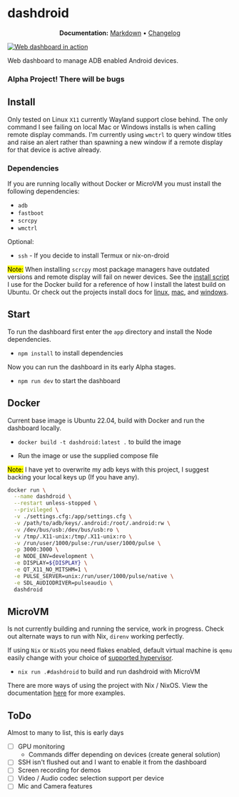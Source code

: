 # dashdroid

<p align="center">
  <strong>Documentation:</strong>
  <a href="./docs/main.md">Markdown</a>
  •
  <a href="./CHANGELOG.md">Changelog</a>
</p>
<p align="center">
  <!-- <img src="doc/src/demo.gif" alt="Demo GIF"> -->
  <!-- <img src="docs/assets/images/dashdroid-panel.webp"> -->

  [![Web dashboard in action](https://img.youtube.com/vi/HNant_M_7U8/0.jpg)](https://www.youtube.com/watch?v=HNant_M_7U8 "dashdroid web dashboard")

</p>

Web dashboard to manage ADB enabled Android devices.

### Alpha Project! There will be bugs

## Install

Only tested on Linux `X11` currently Wayland support close behind. The only command I see failing on local Mac or Windows installs is when calling remote display commands. I'm currently using `wmctrl` to query window titles and raise an alert rather than spawning a new window if a remote display for that device is active already.

### Dependencies
If you are running locally without Docker or MicroVM you must install the following dependencies:
- `adb`
- `fastboot`
- `scrcpy`
- `wmctrl`

Optional:
- `ssh` - If you decide to install Termux or nix-on-droid

<mark>Note:</mark> When installing `scrcpy` most package managers have outdated versions and remote display will fail on newer devices. See the [install script](https://github.com/noflcl/dashdroid/blob/main/download_scrcpy.sh) I use for the Docker build for a reference of how I install the latest build on Ubuntu. Or check out the projects install docs for [linux](https://github.com/Genymobile/scrcpy/blob/master/doc/linux.md), [mac](https://github.com/Genymobile/scrcpy/blob/master/doc/macos.md), and [windows](https://github.com/Genymobile/scrcpy/blob/master/doc/windows.md).

## Start

To run the dashboard first enter the `app` directory and install the Node dependencies.

- `npm install` to install dependencies

Now you can run the dashboard in its early Alpha stages.

- `npm run dev` to start the dashboard

## Docker

Current base image is Ubuntu 22.04, build with Docker and run the dashboard locally.

- `docker build -t dashdroid:latest .` to build the image

- Run the image or use the supplied compose file

<mark>Note:</mark> I have yet to overwrite my adb keys with this project, I suggest backing your local keys up (If you have any).

```bash
docker run \
  --name dashdroid \
  --restart unless-stopped \
  --privileged \
  -v ./settings.cfg:/app/settings.cfg \
  -v /path/to/adb/keys/.android:/root/.android:rw \
  -v /dev/bus/usb:/dev/bus/usb:ro \
  -v /tmp/.X11-unix:/tmp/.X11-unix:ro \
  -v /run/user/1000/pulse:/run/user/1000/pulse \
  -p 3000:3000 \
  -e NODE_ENV=development \
  -e DISPLAY=${DISPLAY} \
  -e QT_X11_NO_MITSHM=1 \
  -e PULSE_SERVER=unix:/run/user/1000/pulse/native \
  -e SDL_AUDIODRIVER=pulseaudio \
  dashdroid
```

## MicroVM

Is not currently building and running the service, work in progress. Check out alternate ways to run with Nix, `direnv` working perfectly.

If using `Nix` or `NixOS` you need flakes enabled, default virtual machine is `qemu` easily change with your choice of [supported hypervisor]("https://github.com/astro/microvm.nix#hypervisors").

- `nix run .#dashdroid` to build and run dashdroid with MicroVM

There are more ways of using the project with Nix / NixOS. View the documentation [here](docs/nixos.md) for more examples.

## ToDo

Almost to many to list, this is early days

  - [ ] GPU monitoring
    - Commands differ depending on devices (create general solution)
  - [ ] SSH isn't flushed out and I want to enable it from the dashboard
  - [ ] Screen recording for demos
  - [ ] Video / Audio codec selection support per device
  - [ ] Mic and Camera features
